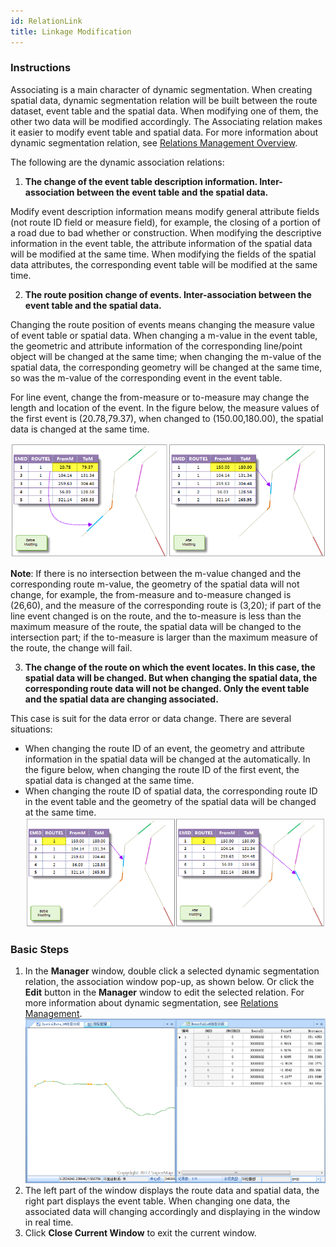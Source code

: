 ```yaml
---
id: RelationLink
title: Linkage Modification
---
```

### Instructions

Associating is a main character of dynamic segmentation. When creating spatial data, dynamic segmentation relation will be built between the route dataset, event table and the spatial data. When modifying one of them, the other two data will be modified accordingly. The Associating relation makes it easier to modify event table and spatial data. For more information about dynamic segmentation relation, see [Relations Management Overview](AboutRelationManage).

The following are the dynamic association relations:

  1. **The change of the event table description information. Inter-association between the event table and the spatial data.**

Modify event description information means modify general attribute fields
(not route ID field or measure field), for example, the closing of a portion
of a road due to bad whether or construction. When modifying the descriptive
information in the event table, the attribute information of the spatial data
will be modified at the same time. When modifying the fields of the spatial
data attributes, the corresponding event table will be modified at the same
time.

  2. **The route position change of events. Inter-association between the event table and the spatial data.**

Changing the route position of events means changing the measure value of
event table or spatial data. When changing a m-value in the event table, the
geometric and attribute information of the corresponding line/point object
will be changed at the same time; when changing the m-value of the spatial
data, the corresponding geometry will be changed at the same time, so was the
m-value of the corresponding event in the event table.

For line event, change the from-measure or to-measure may change the length
and location of the event. In the figure below, the measure values of the
first event is (20.78,79.37), when changed to (150.00,180.00), the spatial
data is changed at the same time.

![](img/SpatialData2.png)  
  
**Note**: If there is no intersection between the m-value changed and the
corresponding route m-value, the geometry of the spatial data will not change,
for example, the from-measure and to-measure changed is (26,60), and the
measure of the corresponding route is (3,20); if part of the line event
changed is on the route, and the to-measure is less than the maximum measure
of the route, the spatial data will be changed to the intersection part; if
the to-measure is larger than the maximum measure of the route, the change
will fail.

3. **The change of the route on which the event locates. In this case, the spatial data will be changed. But when changing the spatial data, the corresponding route data will not be changed. Only the event table and the spatial data are changing associated.**

This case is suit for the data error or data change. There are several situations:
  * When changing the route ID of an event, the geometry and attribute information in the spatial data will be changed at the automatically. In the figure below, when changing the route ID of the first event, the spatial data is changed at the same time.
  * When changing the route ID of spatial data, the corresponding route ID in the event table and the geometry of the spatial data will be changed at the same time.
![](img/SpatialData3.png)  

### Basic Steps

  1. In the **Manager** window, double click a selected dynamic segmentation relation, the association window pop-up, as shown below. Or click the **Edit** button in the **Manager** window to edit the selected relation. For more information about dynamic segmentation, see [Relations Management](RelationManage). <br/>![](img/RelationLinkWin.png)  
  2. The left part of the window displays the route data and spatial data, the right part displays the event table. When changing one data, the associated data will changing accordingly and displaying in the window in real time.
  3. Click **Close Current Window** to exit the current window.
